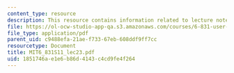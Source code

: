 ```yaml
---
content_type: resource
description: This resource contains information related to lecture notes.
file: https://ol-ocw-studio-app-qa.s3.amazonaws.com/courses/6-831-user-interface-design-and-implementation-spring-2011/1851746ae1e6b86d4143c4cd9fe4f264_MIT6_831S11_lec23.pdf
file_type: application/pdf
parent_uid: c9488efa-21ae-f733-67eb-608ddf9ff7cc
resourcetype: Document
title: MIT6_831S11_lec23.pdf
uid: 1851746a-e1e6-b86d-4143-c4cd9fe4f264
---
```


